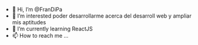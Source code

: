 - 👋 Hi, I’m @FranDiPa
- 👀 I’m interested  poder desarrollarme acerca del desarroll web y ampliar mis aptitudes 
- 🌱 I’m currently learning  ReactJS
- 📫 How to reach me ...

<!---
FranDiPa/FranDiPa is a ✨ special ✨ repository because its `README.md` (this file) appears on your GitHub profile.
You can click the Preview link to take a look at your changes.
--

